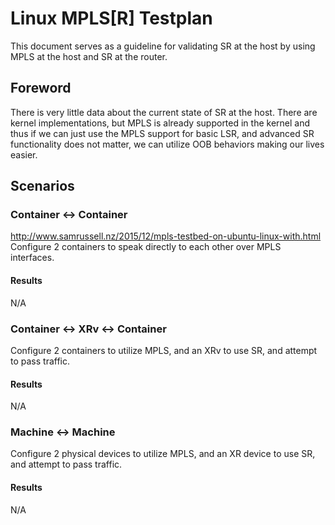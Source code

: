 # Linux MPLS[R] Testplan
This document serves as a guideline for validating SR at the host by using MPLS at the host and SR at the router.

## Foreword
There is very little data about the current state of SR at the host. There are kernel implementations, but MPLS is already supported in the kernel and thus if we can just use the MPLS support for basic LSR, and advanced SR functionality does not matter, we can utilize OOB behaviors making our lives easier.

## Scenarios

### Container <-> Container
http://www.samrussell.nz/2015/12/mpls-testbed-on-ubuntu-linux-with.html  
Configure 2 containers to speak directly to each other over MPLS interfaces.

#### Results
N/A

### Container <-> XRv <-> Container
Configure 2 containers to utilize MPLS, and an XRv to use SR, and attempt to pass traffic.

#### Results
N/A

### Machine <-> Machine
Configure 2 physical devices to utilize MPLS, and an XR device to use SR, and attempt to pass traffic.

#### Results
N/A
